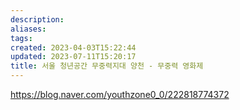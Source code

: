```yaml
---
description:
aliases: 
tags: 
created: 2023-04-03T15:22:44
updated: 2023-07-11T15:20:17
title: 서울 청년공간 무중력지대 양천 - 무중력 영화제
---
```

https://blog.naver.com/youthzone0_0/222818774372